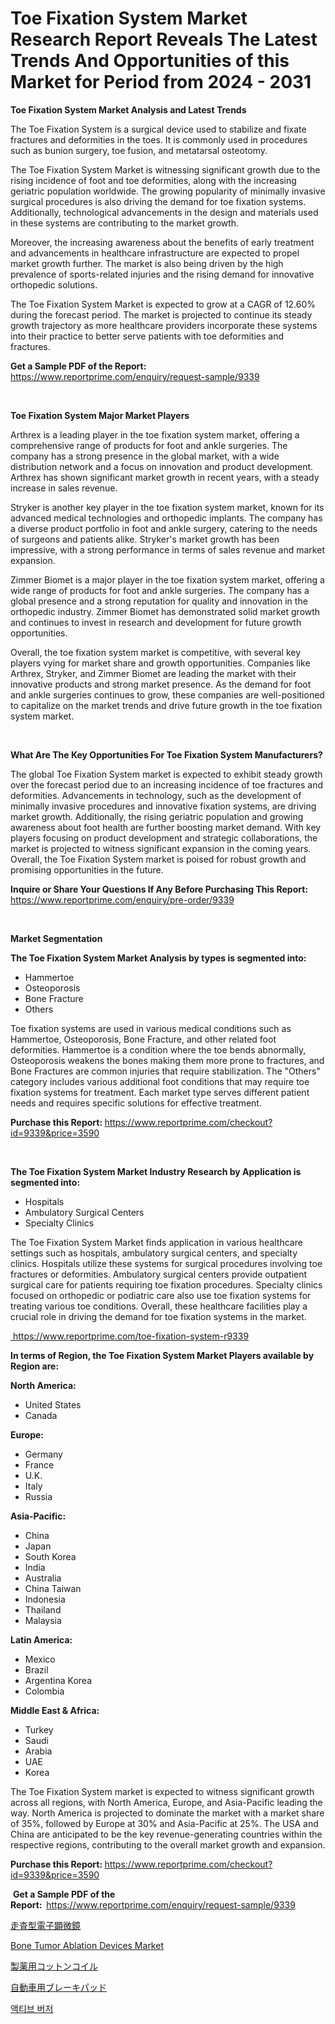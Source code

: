 <p><h1>Toe Fixation System Market Research Report Reveals The Latest Trends And Opportunities of this Market for Period from 2024 - 2031</h1></p><p><strong>Toe Fixation System Market Analysis and Latest Trends</strong></p>
<p><p>The Toe Fixation System is a surgical device used to stabilize and fixate fractures and deformities in the toes. It is commonly used in procedures such as bunion surgery, toe fusion, and metatarsal osteotomy.</p><p>The Toe Fixation System Market is witnessing significant growth due to the rising incidence of foot and toe deformities, along with the increasing geriatric population worldwide. The growing popularity of minimally invasive surgical procedures is also driving the demand for toe fixation systems. Additionally, technological advancements in the design and materials used in these systems are contributing to the market growth.</p><p>Moreover, the increasing awareness about the benefits of early treatment and advancements in healthcare infrastructure are expected to propel market growth further. The market is also being driven by the high prevalence of sports-related injuries and the rising demand for innovative orthopedic solutions.</p><p>The Toe Fixation System Market is expected to grow at a CAGR of 12.60% during the forecast period. The market is projected to continue its steady growth trajectory as more healthcare providers incorporate these systems into their practice to better serve patients with toe deformities and fractures.</p></p>
<p><strong>Get a Sample PDF of the Report:&nbsp;</strong> <a href="https://www.reportprime.com/enquiry/request-sample/9339">https://www.reportprime.com/enquiry/request-sample/9339</a></p>
<p>&nbsp;</p>
<p><strong>Toe Fixation System Major Market Players</strong></p>
<p><p>Arthrex is a leading player in the toe fixation system market, offering a comprehensive range of products for foot and ankle surgeries. The company has a strong presence in the global market, with a wide distribution network and a focus on innovation and product development. Arthrex has shown significant market growth in recent years, with a steady increase in sales revenue.</p><p>Stryker is another key player in the toe fixation system market, known for its advanced medical technologies and orthopedic implants. The company has a diverse product portfolio in foot and ankle surgery, catering to the needs of surgeons and patients alike. Stryker's market growth has been impressive, with a strong performance in terms of sales revenue and market expansion.</p><p>Zimmer Biomet is a major player in the toe fixation system market, offering a wide range of products for foot and ankle surgeries. The company has a global presence and a strong reputation for quality and innovation in the orthopedic industry. Zimmer Biomet has demonstrated solid market growth and continues to invest in research and development for future growth opportunities.</p><p>Overall, the toe fixation system market is competitive, with several key players vying for market share and growth opportunities. Companies like Arthrex, Stryker, and Zimmer Biomet are leading the market with their innovative products and strong market presence. As the demand for foot and ankle surgeries continues to grow, these companies are well-positioned to capitalize on the market trends and drive future growth in the toe fixation system market.</p></p>
<p>&nbsp;</p>
<p><strong>What Are The Key Opportunities For Toe Fixation System Manufacturers?</strong></p>
<p><p>The global Toe Fixation System market is expected to exhibit steady growth over the forecast period due to an increasing incidence of toe fractures and deformities. Advancements in technology, such as the development of minimally invasive procedures and innovative fixation systems, are driving market growth. Additionally, the rising geriatric population and growing awareness about foot health are further boosting market demand. With key players focusing on product development and strategic collaborations, the market is projected to witness significant expansion in the coming years. Overall, the Toe Fixation System market is poised for robust growth and promising opportunities in the future.</p></p>
<p><strong>Inquire or Share Your Questions If Any Before Purchasing This Report:</strong> <a href="https://www.reportprime.com/enquiry/pre-order/9339">https://www.reportprime.com/enquiry/pre-order/9339</a></p>
<p>&nbsp;</p>
<p><strong>Market Segmentation</strong></p>
<p><strong>The Toe Fixation System Market Analysis by types is segmented into:</strong></p>
<p><ul><li>Hammertoe</li><li>Osteoporosis</li><li>Bone Fracture</li><li>Others</li></ul></p>
<p><p>Toe fixation systems are used in various medical conditions such as Hammertoe, Osteoporosis, Bone Fracture, and other related foot deformities. Hammertoe is a condition where the toe bends abnormally, Osteoporosis weakens the bones making them more prone to fractures, and Bone Fractures are common injuries that require stabilization. The "Others" category includes various additional foot conditions that may require toe fixation systems for treatment. Each market type serves different patient needs and requires specific solutions for effective treatment.</p></p>
<p><strong>Purchase this Report:&nbsp;</strong><a href="https://www.reportprime.com/checkout?id=9339&price=3590">https://www.reportprime.com/checkout?id=9339&price=3590</a></p>
<p>&nbsp;</p>
<p><strong>The Toe Fixation System Market Industry Research by Application is segmented into:</strong></p>
<p><ul><li>Hospitals</li><li>Ambulatory Surgical Centers</li><li>Specialty Clinics</li></ul></p>
<p><p>The Toe Fixation System Market finds application in various healthcare settings such as hospitals, ambulatory surgical centers, and specialty clinics. Hospitals utilize these systems for surgical procedures involving toe fractures or deformities. Ambulatory surgical centers provide outpatient surgical care for patients requiring toe fixation procedures. Specialty clinics focused on orthopedic or podiatric care also use toe fixation systems for treating various toe conditions. Overall, these healthcare facilities play a crucial role in driving the demand for toe fixation systems in the market.</p></p>
<p><a href="https://www.reportprime.com/toe-fixation-system-r9339">&nbsp;https://www.reportprime.com/toe-fixation-system-r9339</a></p>
<p><strong>In terms of Region, the Toe Fixation System Market Players available by Region are:</strong></p>
<p>
    <p> <strong> North America: </strong>
        <ul>
            <li>United States</li>
            <li>Canada</li>
        </ul>
        </p> 
    <p> <strong> Europe: </strong>
        <ul>
            <li>Germany</li>
            <li>France</li>
            <li>U.K.</li>
            <li>Italy</li>
            <li>Russia</li>
        </ul>
        </p> 
    <p> <strong> Asia-Pacific: </strong>
        <ul>
            <li>China</li>
            <li>Japan</li>
            <li>South Korea</li>
            <li>India</li>
            <li>Australia</li>
            <li>China Taiwan</li>
            <li>Indonesia</li>
            <li>Thailand</li>
            <li>Malaysia</li>
        </ul>
        </p> 
    <p> <strong> Latin America: </strong>
        <ul>
            <li>Mexico</li>
            <li>Brazil</li>
            <li>Argentina Korea</li>
            <li>Colombia</li>
        </ul>
        </p> 
    <p> <strong> Middle East & Africa: </strong>
        <ul>
            <li>Turkey</li>
            <li>Saudi</li>
            <li>Arabia</li>
            <li>UAE</li>
            <li>Korea</li>
        </ul>
    </p>
    </p>
<p><p>The Toe Fixation System market is expected to witness significant growth across all regions, with North America, Europe, and Asia-Pacific leading the way. North America is projected to dominate the market with a market share of 35%, followed by Europe at 30% and Asia-Pacific at 25%. The USA and China are anticipated to be the key revenue-generating countries within the respective regions, contributing to the overall market growth and expansion.</p></p>
<p><strong>Purchase this Report: </strong><a href="https://www.reportprime.com/checkout?id=9339&price=3590">https://www.reportprime.com/checkout?id=9339&price=3590</a></p>
<p>&nbsp;<strong>Get a Sample PDF of the Report:&nbsp;&nbsp;</strong><a href="https://www.reportprime.com/enquiry/request-sample/9339">https://www.reportprime.com/enquiry/request-sample/9339</a></p>
<p><strong></strong></p>
<p><p><a href="https://github.com/luffiazaza/Market-Research-Report-List-1/blob/main/814775923513.md">走査型電子顕微鏡</a></p><p><a href="https://github.com/changoleonlaverguenzanoexiste/Market-Research-Report-List-2/blob/main/bone-tumor-ablation-devices-market.md">Bone Tumor Ablation Devices Market</a></p><p><a href="https://medium.com/@michaelerde565/%E8%A3%BD%E8%96%AC%E7%94%A8%E3%82%B3%E3%83%83%E3%83%88%E3%83%B3%E3%82%B3%E3%82%A4%E3%83%AB%E5%B8%82%E5%A0%B4-%E3%82%BF%E3%82%A4%E3%83%97-%E3%82%A2%E3%83%97%E3%83%AA%E3%82%B1%E3%83%BC%E3%82%B7%E3%83%A7%E3%83%B3-%E5%9C%B0%E7%90%86%E3%81%AB%E3%82%88%E3%82%8B%E5%8C%85%E6%8B%AC%E7%9A%84%E8%A9%95%E4%BE%A1-afec5f508fe8">製薬用コットンコイル</a></p><p><a href="https://github.com/avbqbctihcbe2/Market-Research-Report-List-1/blob/main/392553623512.md">自動車用ブレーキパッド</a></p><p><a href="https://medium.com/@tammyholmes1955/%EC%95%A1%ED%8B%B0%EB%B8%8C-%EB%B6%80%EC%A0%B8-%EC%8B%9C%EC%9E%A5-%EA%B7%9C%EB%AA%A8-cagr-%ED%8A%B8%EB%A0%8C%EB%93%9C-2024-2030-d3d9e2b19d06">액티브 버저</a></p></p>